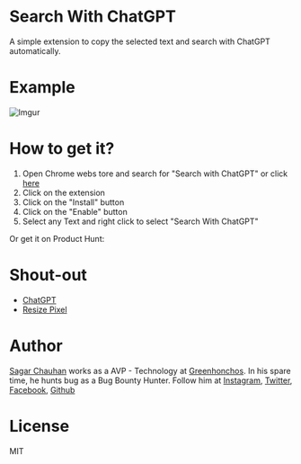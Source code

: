 # Search With ChatGPT

A simple extension to copy the selected text and search with ChatGPT automatically.

# Example

![Imgur](https://i.imgur.com/MSsWN75.gif)

# How to get it?

1. Open Chrome webs tore and search for "Search with ChatGPT" or click [here](https://chrome.google.com/webstore/detail/bypass/kkofljmpfaanangehehmbkkmbgjjlgja)
2. Click on the extension
3. Click on the "Install" button
4. Click on the "Enable" button
5. Select any Text and right click to select "Search With ChatGPT"

Or get it on Product Hunt:

[//]: # (<a href="https://www.producthunt.com/posts/bypass-paywall?utm_source=badge-featured&utm_medium=badge&utm_souce=badge-bypass-paywall" target="_blank"><img src="https://api.producthunt.com/widgets/embed-image/v1/featured.svg?post_id=322428&theme=dark" alt="Bypass Paywall - Down with the walls | Product Hunt" style="width: 250px; height: 54px;" width="250" height="54" /></a>)

# Shout-out

- [ChatGPT](https://chatgpt.com/)
- [Resize Pixel](https://www.resizepixel.com)

# Author

[Sagar Chauhan](https://twitter.com/sagarchauhan005) works as a AVP - Technology at [Greenhonchos](https://www.greenhonchos.com).
In his spare time, he hunts bug as a Bug Bounty Hunter.
Follow him at [Instagram](https://www.instagram.com/sagarchauhan005/), [Twitter](https://twitter.com/sagarchauhan005),  [Facebook](https://facebook.com/sagar.chauhan3),
[Github](https://github.com/sagarchauhan005)

# License
MIT
